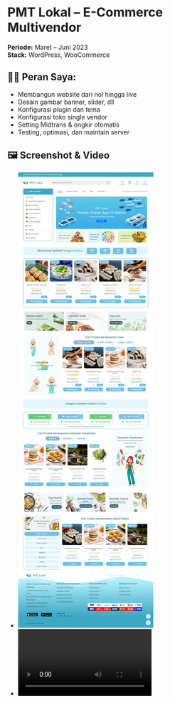 # PMT Lokal – E-Commerce Multivendor

**Periode:** Maret – Juni 2023  
**Stack:** WordPress, WooCommerce

## 👨‍💻 Peran Saya:
- Membangun website dari nol hingga live
- Desain gambar banner, slider, dll
- Konfigurasi plugin dan tema
- Konfigurasi toko single vendor
- Setting Midtrans & ongkir otomatis
- Testing, optimasi, dan maintain server

## 🖼️ Screenshot & Video
- ![Homepage](homepage.png)
- ![Homepage](homepage.mp4)
